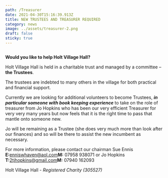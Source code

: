 ```yaml
---
path: /Treasurer
date: 2021-04-30T15:16:39.913Z
title: NEW TRUSTEES AND TREASURER REQUIRED
category: news
image: ../assets/treasurer-2.png
draft: false
sticky: true
---
```

![]()

**Would you like to help Holt Village Hall?**

Holt Village Hall is held in a charitable trust and managed by a committee – **the Trustees**.

The trustees are indebted to many others in the village for both practical and financial support.

Currently we are looking for additional volunteers to become Trustees, ***in particular someone with book keeping experience*** to take on the role of treasurer from Jo Hopkins who has been our very efficient Treasurer for very very many years but now feels that it is the right time to pass that mantle onto someone new.  

Jo will be remaining as a Trustee (she does very much more than look after our finances) and so will be there to assist the new incumbent as necessary.

For more information, please contact our chairman Sue Ennis **E:**[enniswhaven@aol.com](mailto:enniswhaven@aol.com)**M:** 07958 938071 or Jo Hopkins **T:**[2tjhopkins@gmail.com](mailto:2tjhopkins@gmail.com)**M:** 07940 162093

Holt Village Hall - *Registered Charity (305527)*